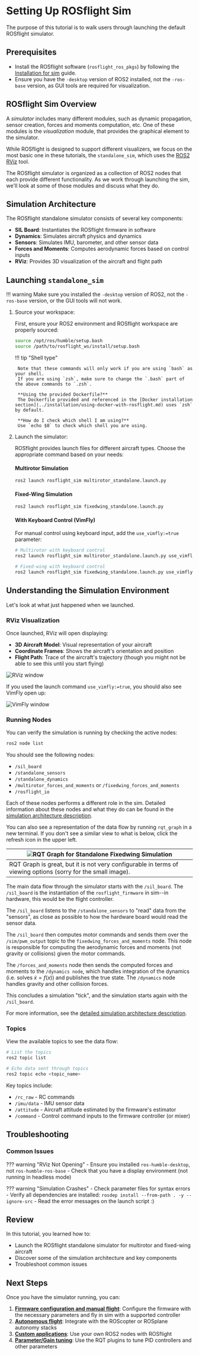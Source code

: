 # Setting Up ROSflight Sim

The purpose of this tutorial is to walk users through launching the default ROSflight simulator.

## Prerequisites

* Install the ROSflight software (`rosflight_ros_pkgs`) by following the [Installation for sim](../installation/installation-sim.md) guide.
* Ensure you have the `-desktop` version of ROS2 installed, not the `-ros-base` version, as GUI tools are required for visualization.

## ROSflight Sim Overview

A _simulator_ includes many different modules, such as dynamic propagation, sensor creation, forces and moments computation, etc.
One of these modules is the _visualization_ module, that provides the graphical element to the simulator.

While ROSflight is designed to support different visualizers, we focus on the most basic one in these tutorials, the `standalone_sim`, which uses the [ROS2 RViz](https://docs.ros.org/en/humble/Tutorials/Intermediate/RViz/RViz-Main.html#rviz) tool.

The ROSflight simulator is organized as a collection of ROS2 nodes that each provide different functionality.
As we work through launching the sim, we'll look at some of those modules and discuss what they do.

## Simulation Architecture

The ROSflight standalone simulator consists of several key components:

- **SIL Board**: Instantiates the ROSflight firmware in software
- **Dynamics**: Simulates aircraft physics and dynamics
- **Sensors**: Simulates IMU, barometer, and other sensor data
- **Forces and Moments**: Computes aerodynamic forces based on control inputs
- **RViz**: Provides 3D visualization of the aircraft and flight path

## Launching `standalone_sim`

!!! warning
    Make sure you installed the `-desktop` version of ROS2, not the `-ros-base` version, or the GUI tools will not work.

1. Source your workspace:

    First, ensure your ROS2 environment and ROSflight workspace are properly sourced:

    ```bash
    source /opt/ros/humble/setup.bash
    source /path/to/rosflight_ws/install/setup.bash
    ```

    !!! tip "Shell type"

        Note that these commands will only work if you are using `bash` as your shell.
        If you are using `zsh`, make sure to change the `.bash` part of the above commands to `.zsh`.

        **Using the provided Dockerfile?**
        The Dockerfile provided and referenced in the [Docker installation section](../installation/using-docker-with-rosflight.md) uses `zsh` by default.

        **How do I check which shell I am using?**
        Use `echo $0` to check which shell you are using.

2. Launch the simulator:

    ROSflight provides launch files for different aircraft types. Choose the appropriate command based on your needs:

    #### Multirotor Simulation

    ```bash
    ros2 launch rosflight_sim multirotor_standalone.launch.py
    ```

    #### Fixed-Wing Simulation

    ```bash
    ros2 launch rosflight_sim fixedwing_standalone.launch.py
    ```

    #### With Keyboard Control (VimFly)

    For manual control using keyboard input, add the `use_vimfly:=true` parameter:

    ```bash
    # Multirotor with keyboard control
    ros2 launch rosflight_sim multirotor_standalone.launch.py use_vimfly:=true

    # Fixed-wing with keyboard control
    ros2 launch rosflight_sim fixedwing_standalone.launch.py use_vimfly:=true
    ```

## Understanding the Simulation Environment

Let's look at what just happened when we launched.

### RViz Visualization

Once launched, RViz will open displaying:

- **3D Aircraft Model**: Visual representation of your aircraft
- **Coordinate Frames**: Shows the aircraft's orientation and position
- **Flight Path**: Trace of the aircraft's trajectory (though you might not be able to see this until you start flying)

![RViz window](../images/rviz_fixedwing.png)

If you used the launch command `use_vimfly:=true`, you should also see VimFly open up:

![VimFly window](../images/vimfly_example.png)

### Running Nodes

You can verify the simulation is running by checking the active nodes:

```bash
ros2 node list
```

You should see the following nodes:

- `/sil_board`
- `/standalone_sensors`
- `/standalone_dynamics`
- `/multirotor_forces_and_moments` or `/fixedwing_forces_and_moments`
- `/rosflight_io`

Each of these nodes performs a different role in the sim.
Detailed information about these nodes and what they do can be found in the [simulation architecture description](../concepts/simulator-architecture.md).

You can also see a representation of the data flow by running `rqt_graph` in a new terminal.
If you don't see a similar view to what is below, click the refresh icon in the upper left.

| ![RQT Graph for Standalone Fixedwing Simulation](../images/fixedwing_rqt_graph_standalone.png) |
|-----|
|RQT Graph is great, but it is not very configurable in terms of viewing options (sorry for the small image).|

The main data flow through the simulator starts with the `/sil_board`.
The `/sil_board` is the instantiation of the `rosflight_firmware` in sim--in hardware, this would be the flight controller.

The `/sil_board` listens to the `/standalone_sensors` to "read" data from the "sensors", as close as possible to how the hardware board would read the sensor data.

The `/sil_board` then computes motor commands and sends them over the `/sim/pwm_output` topic to the `fixedwing_forces_and_moments` node.
This node is responsible for computing the aerodynamic forces and moments (not gravity or collisions) given the motor commands.

The `/forces_and_moments` node then sends the computed forces and moments to the `/dynamics node`, which handles integration of the dynamics (i.e. solves $\dot{x} = f(x)$) and publishes the true state.
The `/dynamics` node handles gravity and other collision forces.

This concludes a simulation "tick", and the simulation starts again with the `/sil_board`.

For more information, see the [detailed simulation architecture description](../concepts/simulator-architecture.md).

### Topics

View the available topics to see the data flow:

```bash
# List the topics
ros2 topic list

# Echo data sent through topics
ros2 topic echo <topic_name>
```

Key topics include:

- `/rc_raw` - RC commands
- `/imu/data` - IMU sensor data
- `/attitude` - Aircraft attitude estimated by the firmware's estimator
- `/command` - Control command inputs to the firmware controller (or mixer)

## Troubleshooting

### Common Issues

??? warning "RViz Not Opening"
    - Ensure you installed `ros-humble-desktop`, not `ros-humble-ros-base`
    - Check that you have a display environment (not running in headless mode)

??? warning "Simulation Crashes"
    - Check parameter files for syntax errors
    - Verify all dependencies are installed: `rosdep install --from-path . -y --ignore-src`
    - Read the error messages on the launch script :)

## Review

In this tutorial, you learned how to:

- Launch the ROSflight standalone simulator for multirotor and fixed-wing aircraft
- Discover some of the simulation architecture and key components
- Troubleshoot common issues

## Next Steps

Once you have the simulator running, you can:

1. **[Firmware configuration and manual flight](./manually-flying-rosflight-sim.md)**: Configure the firmware with the necessary parameters and fly in sim with a supported controller
2. **[Autonomous flight](./setting-up-roscopter-in-sim.md)**: Integrate with the ROScopter or ROSplane autonomy stacks
3. **[Custom applications](../../developer-guide/contribution-guidelines.md)**: Use your own ROS2 nodes with ROSflight
4. **[Parameter/Gain tuning](./tuning-performance-in-sim.md)**: Use the RQT plugins to tune PID controllers and other parameters



